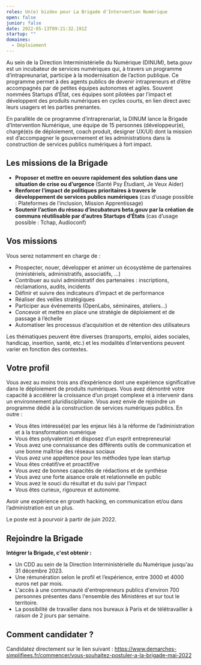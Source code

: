 ```yaml
---
roles: Un(e) bizdev pour La Brigade d'Intervention Numérique
open: false
junior: false
date: 2022-05-13T09:21:32.191Z
startup: ""
domaines:
  - Déploiement
---
```

Au sein de la Direction Interministérielle du Numérique (DINUM), beta.gouv est un incubateur de services numériques qui, à travers un programme d’intrapreunariat, participe à la modernisation de l’action publique. Ce programme permet à des agents publics de devenir intrapreneurs et d’être accompagnés par de petites équipes autonomes et agiles. Souvent nommées Startups d’État, ces équipes sont pilotées par l’impact et développent des produits numériques en cycles courts, en lien direct avec leurs usagers et les parties prenantes.

En parallèle de ce programme d’intraprenariat, la DINUM lance la Brigade d’Intervention Numérique, une équipe de 15 personnes (développeur(e), chargé(e)s de déploiement, coach produit, designer UX/UI) dont la mission est d’accompagner le gouvernement et les administrations dans la construction de services publics numériques à fort impact.

## Les missions de la Brigade

* **Proposer et mettre en oeuvre rapidement des solution dans une situation de crise ou d’urgence** (Santé Psy Étudiant, Je Veux Aider)
* **Renforcer l’impact de politiques** **prioritaires à travers le développement de services publics numériques** (cas d’usage possible : Plateformes de l’inclusion, Mission Apprentissage)
* **Soutenir l’action du réseau d’incubateurs beta.gouv par la création de communs réutilisable par d’autres Startups d’États** (cas d’usage possible : Tchap, Audioconf)

## Vos missions

Vous serez notamment en charge de :

* Prospecter, nouer, développer et animer un écosystème de partenaires (ministériels, administratifs, associatifs, ...)
* Contribuer au suivi administratif des partenaires : inscriptions, réclamations, audits, incidents
* Définir et suivre des indicateurs d’impact et de performance
* Réaliser des veilles stratégiques
* Participer aux événements (OpenLabs, séminaires, ateliers...)
* Concevoir et mettre en place une stratégie de déploiement et de passage à l’échelle
* Automatiser les processus d’acquisition et de rétention des utilisateurs

Les thématiques peuvent être diverses (transports, emploi, aides sociales, handicap, insertion, santé, etc.) et les modalités d’interventions peuvent varier en fonction des contextes.

## Votre profil

Vous avez au moins trois ans d’expérience dont une expérience significative dans le déploiement de produits numériques. Vous avez démontré votre capacité à accélérer la croissance d’un projet complexe et à intervenir dans un environnement pluridisciplinaire. Vous avez envie de rejoindre un programme dédié à la construction de services numériques publics. En outre :

* Vous êtes intéressé(e) par les enjeux liés à la réforme de l’administration et à la transformation numérique
* Vous êtes polyvalent(e) et disposez d’un esprit entrepreneurial
* Vous avez une connaissance des différents outils de communication et une bonne maîtrise des réseaux sociaux
* Vous avez une appétence pour les méthodes type lean startup
* Vous êtes créatif/ve et proactif/ve
* Vous avez de bonnes capacités de rédactions et de synthèse
* Vous avez une forte aisance orale et relationnelle en public
* Vous avez le souci du résultat et du suivi par l’impact
* Vous êtes curieux, rigoureux et autonome.

Avoir une expérience en growth hacking, en communication et/ou dans l’administration est un plus.

Le poste est à pourvoir à partir de juin 2022.

## Rejoindre la Brigade

**Intégrer la Brigade, c'est obtenir :**

* Un CDD au sein de la Direction Interministérielle du Numérique jusqu'au 31 décembre 2023.
* Une rémunération selon le profil et l’expérience, entre 3000 et 4000 euros net par mois.
* L'accès à une communauté d'entrepreneurs publics d'environ 700 personnes présentes dans l'ensemble des Ministères et sur tout le territoire.
* La possibilité de travailler dans nos bureaux à Paris et de télétravailler à raison de 2 jours par semaine.

## Comment candidater ?

Candidatez directement sur le lien suivant : https://www.demarches-simplifiees.fr/commencer/vous-souhaitez-postuler-a-la-brigade-mai-2022
